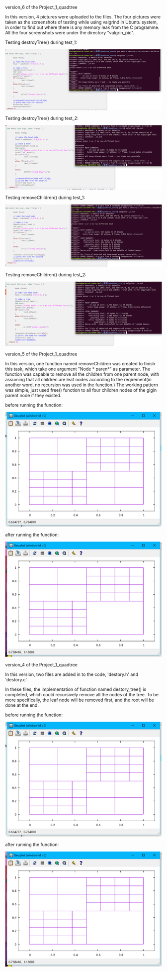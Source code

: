 version_6 of the Project_1_quadtree

In this version, 4 pictures were uploaded to the files. The four pictures were taken as the screenshots of testing while using valgrind in Ubuntu system, in order to find out where there is any memory leak from the C programme. All the four screenshots were under the directory "valgrin_pic".

Testing destroyTree() during test_1:

![](./valgrin_pic/destroyTree_test_1.png)

Testing destroyTree() during test_2:

![](./valgrin_pic/destroyTree_test_2.png)

Testing removeChildren() during test_1:

![](./valgrin_pic/removeChildren_test_1.png)

Testing removeChildren() during test_2:

![](./valgrin_pic/removeChildren_test_2.png)

version_5 of the Project_1_quadtree

In this version,  one function named removeChildren was created to finish this task, which take one argument "Node * paren*" as parameter. The function was capable to remove all the children from one parent node, with assuming that all children are leaf nodes according to the reqirement(in another word, no recursion was used in the function.) The working pattern was simple, just used free() function to all four children nodes of the gigin parent node if they existed. 

before running the function:

![](./test_2.png)

after running the function:

![](./removeChildren.png)

version_4 of the Project_1_quadtree

In this version, two files are added in to the code, 'destory.h' and 'destory.c'.

In these files, the implementation of function named destory_tree() is completed, which could recursively remove all the nodes of the tree. To be more specifically, the leaf node will be removed first, and the root will be done at the end.

before running the function:

![before running the function destory_Tree()](./test_2.png)

after running the function:

![after running the function destroy_Tree()](./removeChildren.png)
